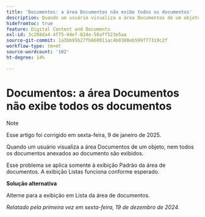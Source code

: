 ```yaml
---
title: 'Documentos: a área Documentos não exibe todos os documentos'
description: Quando um usuário visualiza a área Documentos de um objeto, nem todos os documentos anexados ao documento são exibidos. Uma solução alternativa está disponível.
hidefromtoc: true
feature: Digital Content and Documents
exl-id: 3c208da4-4f75-44ef-824e-50aff523e5aa
source-git-commit: 1a3bb95b27fb660011ac4b0380eb599f77319c2f
workflow-type: tm+mt
source-wordcount: '102'
ht-degree: 14%

---
```


# Documentos: a área Documentos não exibe todos os documentos

>[!NOTE]
>
>Esse artigo foi corrigido em sexta-feira, 9 de janeiro de 2025.

Quando um usuário visualiza a área Documentos de um objeto, nem todos os documentos anexados ao documento são exibidos.

Esse problema se aplica somente à exibição Padrão da área de documentos. A exibição Listas funciona conforme esperado.

**Solução alternativa**

Alterne para a exibição em Lista da área de documentos.

_Relatado pela primeira vez em sexta-feira, 19 de dezembro de 2024._
